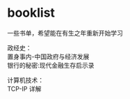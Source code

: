 # booklist
一些书单，希望能在有生之年重新开始学习

政经史：<br>
置身事内-中国政府与经济发展 <br>
银行的秘密:现代金融生存启示录 <br>

计算机技术：<br>
TCP-IP 详解 <br>

